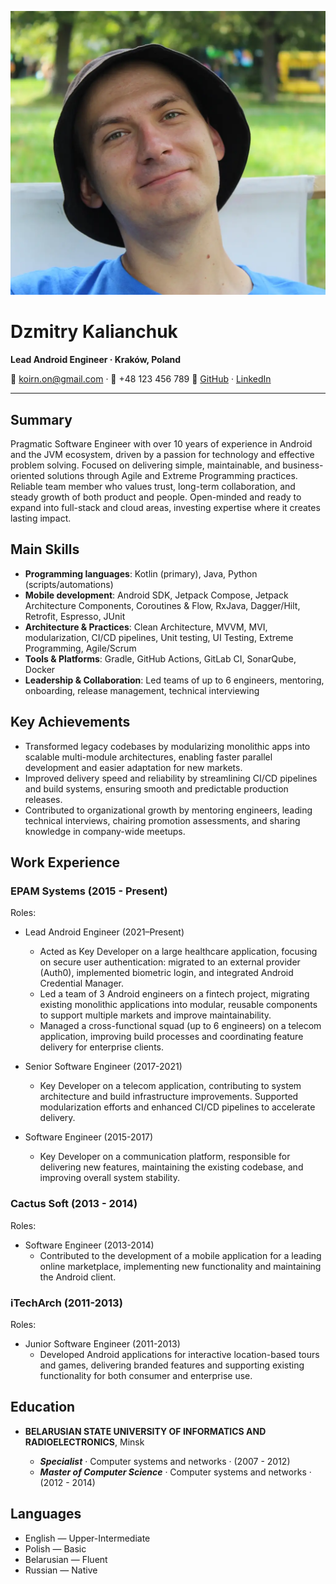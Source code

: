 <!-- Header with photo and contact info -->
![Dzmitry Kalianchuk avatar](assets/avatar.webp)

# Dzmitry Kalianchuk

**Lead Android Engineer · Kraków, Poland**

📧 <koirn.on@gmail.com> · 📱 +48 123 456 789
🔗 [GitHub](https://github.com/dzmitryk-dev) · [LinkedIn](https://linkedin.com/in/dzmitryk-dev)

---

## Summary

Pragmatic Software Engineer with over 10 years of experience in Android and the JVM ecosystem, driven by a passion for technology and effective problem solving. Focused on delivering simple, maintainable, and business-oriented solutions through Agile and Extreme Programming practices. Reliable team member who values trust, long-term collaboration, and steady growth of both product and people. Open-minded and ready to expand into full-stack and cloud areas, investing expertise where it creates lasting impact.

## Main Skills

- **Programming languages**: Kotlin (primary), Java, Python (scripts/automations)
- **Mobile development**: Android SDK, Jetpack Compose, Jetpack Architecture Components, Coroutines & Flow, RxJava, Dagger/Hilt, Retrofit, Espresso, JUnit
- **Architecture & Practices**: Clean Architecture, MVVM, MVI, modularization, CI/CD pipelines, Unit testing, UI Testing, Extreme Programming, Agile/Scrum
- **Tools & Platforms**: Gradle, GitHub Actions, GitLab CI, SonarQube, Docker
- **Leadership & Collaboration**: Led teams of up to 6 engineers, mentoring, onboarding, release management, technical interviewing

## Key Achievements

- Transformed legacy codebases by modularizing monolithic apps into scalable multi-module architectures, enabling faster parallel development and easier adaptation for new markets.
- Improved delivery speed and reliability by streamlining CI/CD pipelines and build systems, ensuring smooth and predictable production releases.
- Contributed to organizational growth by mentoring engineers, leading technical interviews, chairing promotion assessments, and sharing knowledge in company-wide meetups.

## Work Experience

### EPAM Systems (2015 - Present)

Roles:

- Lead Android Engineer (2021–Present)
  - Acted as Key Developer on a large healthcare application, focusing on secure user authentication: migrated to an external provider (Auth0), implemented biometric login, and integrated Android Credential Manager.
  - Led a team of 3 Android engineers on a fintech project, migrating existing monolithic applications into modular, reusable components to support multiple markets and improve maintainability.
  - Managed a cross-functional squad (up to 6 engineers) on a telecom application, improving build processes and coordinating feature delivery for enterprise clients.

- Senior Software Engineer (2017-2021)
  - Key Developer on a telecom application, contributing to system architecture and build infrastructure improvements. Supported modularization efforts and enhanced CI/CD pipelines to accelerate delivery.

- Software Engineer (2015-2017)
  - Key Developer on a communication platform, responsible for delivering new features, maintaining the existing codebase, and improving overall system stability.

### Cactus Soft (2013 - 2014)

Roles:

- Software Engineer (2013-2014)
  - Contributed to the development of a mobile application for a leading online marketplace, implementing new functionality and maintaining the Android client.

### iTechArch (2011-2013)

Roles:  

- Junior Software Engineer (2011-2013)
  - Developed Android applications for interactive location-based tours and games, delivering branded features and supporting existing functionality for both consumer and enterprise use.

## Education

- **BELARUSIAN STATE UNIVERSITY OF INFORMATICS AND RADIOELECTRONICS**, Minsk

  - ***Specialist*** · Computer systems and networks · (2007 - 2012)
  - ***Master of Computer Science***  · Computer systems and networks · (2012 - 2014)

## Languages

- English — Upper-Intermediate
- Polish — Basic
- Belarusian — Fluent
- Russian — Native
